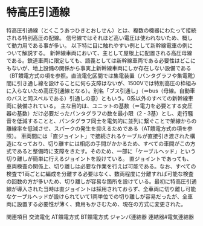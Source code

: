 # 特高圧引通線

特高圧引通線（とくこうあつひきとおしせん）とは、複数の機器にわたって接続される特別高圧の配線。
信号線ではそれほど高い電圧は使われないため、概して動力用である事が多い。
以下特に目に触れやすい例として新幹線電車の例について解説する。
新幹線車両において、主として屋根上に配置される高圧母線である。鉄道車両に限定しても、語義としては新幹線車両である必要性はどこにもないが、地上設備の関係から事実上新幹線車両にしか存在しない設備である（BT饋電方式の項を参照。直流電化区間では集電装置（パンタグラフや集電靴）間に引き通し線を設けることに何ら支障はないが、1500Vでは特別高圧の枠組みに入らないため高圧引通線となる）。別名「ブス引通し」（＝bus（母線。自動車のバスと同スペルである）引通しの意）ともいう。0系以外のすべての新幹線車両に装備されている。
主な目的は、ユニットの基数（＝電力を必要とする変圧器の基数）だけ必要だったパンタグラフの数を最小限（2 - 3基）とし、走行騒音を低減することと、パンタグラフ同士を電気的に並列に繋ぐことで架線からの離線率を低減させ、スパークの発生を抑えるためである（AT饋電方式の項を参照）。
車両間には「直ジョイント」で接続されるケーブルが直接引き渡された構造になっており、切り離すには相応の手間がかかるため、すべての車間がこの方式であると整備時に支障をきたす。そのため、一部に「ケーブルヘッド」という切り離しが簡単に行えるジョイントを設けている。
直ジョイントであっても、車両検査の関係上、切り離しは必要な作業を行えば可能である。なお、すべての検査で1両ごとに編成を分離する必要はなく、数両程度に分離すれば可能な検査の回数の方が多いため、切り離しが容易な箇所を設けている。最初に特高圧引通線が導入された当時は直ジョイントは採用されておらず、全車両に切り離し可能なケーブルヘッドが設けられていて1両単位での切り離しが容易だったが、全車両に設置する必要性が薄く、費用もかさむため、現在の方式に変更された。

関連項目
交流電化
AT饋電方式
BT饋電方式
ジャンパ連結器
連結器#電気連結器